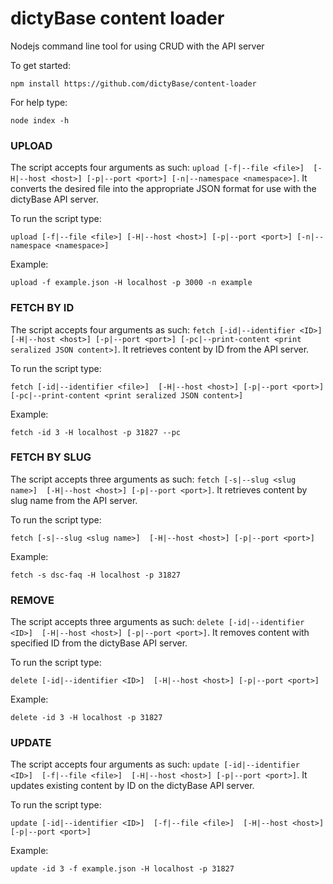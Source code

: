 # dictyBase content loader
Nodejs command line tool for using CRUD with the API server

To get started:

```
npm install https://github.com/dictyBase/content-loader
```

For help type:

```
node index -h
```

### UPLOAD

The script accepts four arguments as such: `upload [-f|--file <file>]  [-H|--host <host>] [-p|--port <port>] [-n|--namespace <namespace>]`. It converts the desired file into the appropriate JSON format for use with the dictyBase API server.

To run the script type:

```
upload [-f|--file <file>] [-H|--host <host>] [-p|--port <port>] [-n|--namespace <namespace>]
```

Example:

```
upload -f example.json -H localhost -p 3000 -n example
```

### FETCH BY ID

The script accepts four arguments as such: `fetch [-id|--identifier <ID>]  [-H|--host <host>] [-p|--port <port>] [-pc|--print-content <print seralized JSON content>]`. It retrieves content by ID from the API server.

To run the script type:

```
fetch [-id|--identifier <file>]  [-H|--host <host>] [-p|--port <port>] [-pc|--print-content <print seralized JSON content>]
```

Example:

```
fetch -id 3 -H localhost -p 31827 --pc
```

### FETCH BY SLUG

The script accepts three arguments as such: `fetch [-s|--slug <slug name>]  [-H|--host <host>] [-p|--port <port>]`. It retrieves content by slug name from the API server.

To run the script type:

```
fetch [-s|--slug <slug name>]  [-H|--host <host>] [-p|--port <port>]
```

Example:

```
fetch -s dsc-faq -H localhost -p 31827
```

### REMOVE

The script accepts three arguments as such: `delete [-id|--identifier <ID>]  [-H|--host <host>] [-p|--port <port>]`. It removes content with specified ID from the dictyBase API server.

To run the script type:

```
delete [-id|--identifier <ID>]  [-H|--host <host>] [-p|--port <port>]
```

Example:

```
delete -id 3 -H localhost -p 31827
```

### UPDATE

The script accepts four arguments as such: `update [-id|--identifier <ID>]  [-f|--file <file>]  [-H|--host <host>] [-p|--port <port>]`. It updates existing content by ID on the dictyBase API server.

To run the script type:

```
update [-id|--identifier <ID>]  [-f|--file <file>]  [-H|--host <host>] [-p|--port <port>]
```

Example:

```
update -id 3 -f example.json -H localhost -p 31827
```
